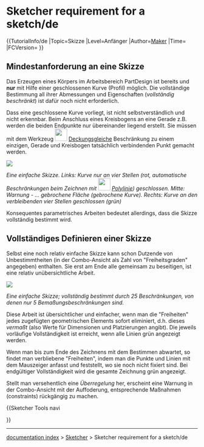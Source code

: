 # Sketcher requirement for a sketch/de
{{TutorialInfo/de
|Topic=Skizze
|Level=Anfänger
|Author=[Maker](User:Maker.md)
|Time=
|FCVersion=
}}

## Mindestanforderung an eine Skizze 

Das Erzeugen eines Körpers im Arbeitsbereich PartDesign ist bereits und **nur** mit Hilfe einer geschlossenen Kurve (Profil) möglich. Die vollständige Bestimmung all ihrer Abmessungen und Eigenschaften (*vollständig beschränkt*) ist dafür noch nicht erforderlich.

Dass eine geschlossene Kurve vorliegt, ist nicht selbstverständlich und nicht erkennbar. Beim Anschluss eines Kreisbogens an eine Gerade z.B. werden die beiden Endpunkte nur übereinander liegend erstellt. Sie müssen mit dem Werkzeug <img alt="" src=images/Constraint_PointOnPoint.svg  style="width:32px;"> [Deckungsgleiche](Sketcher_ConstrainCoincident/de.md) Beschränkung zu einem einzigen, Gerade und Kreisbogen tatsächlich verbindenden Punkt gemacht werden.

![](images/Skizze2a.png )


*Eine einfache Skizze. 
Links: Kurve nur an vier Stellen (rot, automatische Beschränkungen beim Zeichnen mit <img src=images/_Sketcher_CreatePolyline.svg style="width:32px"> [Polylinie](Sketcher_CreatePolyline/de.md)) geschlossen. 
Mitte: Warnung - ... gebrochene Fläche (gebrochene Kurve). 
Rechts: Kurve an den verbleibenden vier Stellen geschlossen (grün)*

Konsequentes parametrisches Arbeiten bedeutet allerdings, dass die Skizze vollständig bestimmt wird.

## Vollständiges Definieren einer Skizze 

Selbst eine noch relativ einfache Skizze kann schon Dutzende von Unbestimmtheiten (in der Combo-Ansicht als Zahl von \"Freiheitsgraden\" angegeben) enthalten. Sie erst am Ende alle gemeinsam zu beseitigen, ist eine relativ unübersichtliche Arbeit.

![](images/Skizze4a.png )


*Eine einfache Skizze; vollständig bestimmt durch 25 Beschränkungen, von denen nur 5 Bemaßungsbeschränkungen sind.*

Diese Arbeit ist übersichtlicher und einfacher, wenn man die \"Freiheiten\" jedes zugefügten geometrischen Elements sofort eliminiert, d.h. dieses *vermaßt* (also Werte für Dimensionen und Platzierungen angibt). Die jeweils vorläufige Vollständigkeit ist erreicht, wenn alle Linien grün angezeigt werden.

Wenn man bis zum Ende des Zeichnens mit dem Bestimmen abwartet, so findet man verbliebene \"Freiheiten\", indem man die Punkte und Linien mit dem Mauszeiger anfasst und feststellt, wo sie noch nicht fixiert sind. Bei endgültiger Vollständigkeit wird die gesamte Zeichnung grün angezeigt.

Stellt man versehentlich eine *Überregelung* her, erscheint eine Warnung in der Combo-Ansicht mit der Auffoderung, entsprechende Maßnahmen (constraints) rückgängig zu machen.


{{Sketcher Tools navi

}}

---
[documentation index](../README.md) > [Sketcher](Sketcher_Workbench.md) > Sketcher requirement for a sketch/de
